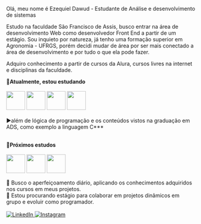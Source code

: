 Olá, meu nome é Ezequiel Dawud - 
Estudante de Análise e desenvolvimento de sistemas

Estudo na faculdade São Francisco de Assis, busco entrar na área de desenvolvimento Web como desenvolvedor Front End a partir de um estágio. Sou inquieto por natureza, já tenho uma formação superior em Agronomia - UFRGS, porém decidi mudar de área por ser mais conectado a área de desenvolvimento e por tudo o que ela pode fazer.

Adquiro conhecimento a partir de cursos da Alura, cursos livres na internet e disciplinas da faculdade.

**🔽Atualmente, estou estudando**
<br><br>
           <img width="50" heigth="50" src="https://cdn.jsdelivr.net/gh/devicons/devicon/icons/html5/html5-original.svg" />
           <img  width="50" heigth="50" src="https://cdn.jsdelivr.net/gh/devicons/devicon/icons/css3/css3-original.svg" />
           <img width="50" heigth="50" src="https://cdn.jsdelivr.net/gh/devicons/devicon/icons/javascript/javascript-original.svg" />
           <img width="50" heigth="50" src="https://cdn.jsdelivr.net/gh/devicons/devicon/icons/sass/sass-original.svg" />
          <br><br>
 ▶além de lógica de programação e os conteúdos vistos na graduação em ADS, como exemplo a linguagem C***
<br><br>

**🔽Próximos estudos**
<br><br>
            <img width="50" heigth="50" src="https://cdn.jsdelivr.net/gh/devicons/devicon/icons/react/react-original.svg" />
            <img width="50" heigth="50" src="https://cdn.jsdelivr.net/gh/devicons/devicon/icons/vuejs/vuejs-original-wordmark.svg" />
            <img width="50" heigth="50" src="https://cdn.jsdelivr.net/gh/devicons/devicon/icons/nextjs/nextjs-original.svg" />
          
     
🌱 Busco o aperfeiçoamento diário, aplicando os conhecimentos adquiridos nos cursos em meus projetos. <br>
🤝 Estou procurando estágio para colaborar em projetos dinâmicos em grupo e evoluir como programador. <br><br>
<a href="https://www.linkedin.com/in/ezequiel-dawud-979387207/">
![LinkedIn](https://img.shields.io/badge/linkedin-%230077B5.svg?style=for-the-badge&logo=linkedin&logoColor=white)
</a>
<a href="https://www.instagram.com/ezequiel_dawud/">
![Instagram](https://img.shields.io/badge/Instagram-%23E4405F.svg?style=for-the-badge&logo=Instagram&logoColor=white)
</a>


